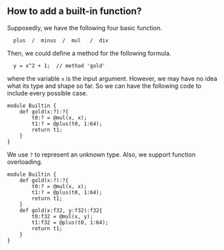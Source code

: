 ## How to add a built-in function?

Supposedly, we have the following four basic function.

```
  plus  /  minus  /  mul   /  div
```

Then, we could define a method for the following formula.

```
  y = x^2 + 1;  // method 'gold'
```

where the variable `x` is the input argument.  However, we may have no idea
what its type and shape so far.  So we can have the following code to include
every possible case.

```
module Builtin {
    def gold(x:?):?{
        t0:? = @mul(x, x);
        t1:? = @plus(t0, 1:64);
        return t1;
    }
}
```

We use `?` to represent an unknown type.  Also, we support function overloading.

```
module Builtin {
    def gold(x:?):?{
        t0:? = @mul(x, x);
        t1:? = @plus(t0, 1:64);
        return t1;
    }
    def gold(x:f32, y:f32):f32{
        t0:f32 = @mul(x, y);
        t1:f32 = @plus(t0, 1:64);
        return t1;
    }
}
```




